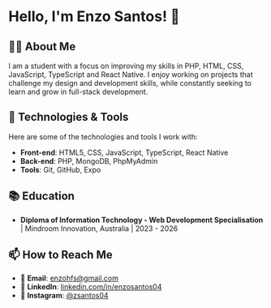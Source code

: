 # Hello, I'm Enzo Santos! 👋

## 👨‍💻 About Me
I am a student with a focus on improving my skills in PHP, HTML, CSS, JavaScript, TypeScript and React Native. I enjoy working on projects that challenge my design and development skills, while constantly seeking to learn and grow in full-stack development.

## 🚀 Technologies & Tools

Here are some of the technologies and tools I work with:

- **Front-end**: HTML5, CSS, JavaScript, TypeScript, React Native
- **Back-end**: PHP, MongoDB, PhpMyAdmin
- **Tools**: Git, GitHub, Expo

## 📚 Education

- **Diploma of Information Technology - Web Development Specialisation** | Mindroom Innovation, Australia | 2023 - 2026

## 📫 How to Reach Me

- 📧 **Email**: enzohfs@gmail.com
- 💼 **LinkedIn**: [linkedin.com/in/enzosantos04](https://www.linkedin.com/in/enzosantos04/)
- 📸 **Instagram**: [@zsantos04](https://www.instagram.com/zsantos04/)

